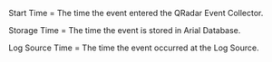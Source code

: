 Start Time = The time the event entered the QRadar Event Collector.

Storage Time = The time the event is stored in Arial Database.

Log Source Time = The time the event occurred at the Log Source.
